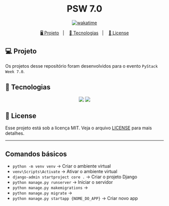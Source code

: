<h1 align="center">
  PSW 7.0
</h1>

<p align="center">
  <a href="https://wakatime.com/badge/user/68660678-6b86-4b78-98df-f5f41a37e1bc/project/6d692015-0f3f-4d12-8ff0-871036c5f58e"><img src="https://wakatime.com/badge/user/68660678-6b86-4b78-98df-f5f41a37e1bc/project/6d692015-0f3f-4d12-8ff0-871036c5f58e.svg" alt="wakatime"></a>
</p>

<p align="center">
  <a href="#-projeto">🖥️ Projeto</a>&nbsp;&nbsp;&nbsp;|&nbsp;&nbsp;&nbsp;
  <a href="#-tecnologias">🚀 Tecnologias</a>&nbsp;&nbsp;&nbsp;|&nbsp;&nbsp;&nbsp;
  <a href="#-license">📝 License</a>
</p>

## 💻 Projeto

Os projetos desse repositório foram desenvolvidos para o evento `PyStack Week 7.0`.


## 🚀 Tecnologias

<p align="center">
  <img src="https://img.shields.io/badge/python-3670A0?style=for-the-badge&logo=python&logoColor=ffdd54">
  <img src="https://img.shields.io/badge/django-%23092E20.svg?style=for-the-badge&logo=django&logoColor=white">
</p>

## 📝 License

Esse projeto está sob a licença MIT. Veja o arquivo [LICENSE](LICENSE) para mais detalhes.

---

## Comandos básicos

- `python -m venv venv` -> Criar o ambiente virtual
- `venv\Scripts\Activate` -> Ativar o ambiente virtual
- `django-admin startproject core .` -> Criar o projeto Django
- `python manage.py runserver` -> Iniciar o servidor
- `python manage.py makemigrations` ->
- `python manage.py migrate` ->
- `python manage.py startapp {NOME_DO_APP}` -> Criar novo app
